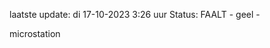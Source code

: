 laatste update: 
di 17-10-2023  3:26   uur 
Status: FAALT - geel - 
<div class="service Y">microstation</div>
